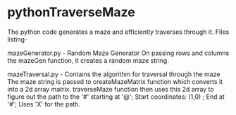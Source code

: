 # pythonTraverseMaze

The python code generates a maze and efficiently traverses through it. FIles listing-

mazeGenerator.py - Random Maze Generator
On passing rows and columns the mazeGen function, it creates a random maze string.

mazeTraversal.py - Contains the algorithm for traversal through the maze
The maze string is passed to createMazeMatrix function which converts it into a 2d array matrix. traverseMaze function then uses this 2d array to figure out the path to the '#' starting at '@'; Start coordinates: (1,0) ; End at '#'; Uses 'X' for the path.
